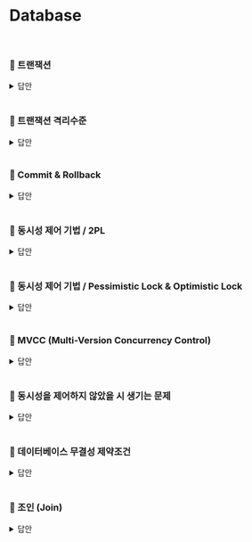 # Database
<br>

### 📌 트랜잭션

<details>
   <summary> 답안 </summary>
<br />

- 트랜잭션이란 데이터베이스 내의 최소 작업단위입니다. 트랜잭션은 ACID의 성질을 가지고 있으며, 이는 각 원자성, 일관성, 독립성, 지속성을 의미합니다. <br>
  - **원자성(Atomicity)** : 트랜잭션에 포함된 작업은 모두 수행되거나 모두 수행되지 않아야 하는 성질을 의미합니다.
  - **일관성(Consistency)** : 트랜잭션을 수행하기 전이나 후나 데이터베이스는 항상 일관된 상태를 유지하는 성질을 의미합니다.
  - **독립성(Isolation)** : 트랜잭션이 시작되면 다른 어떠한 작업도 끼어들 수 없다는 것을 의미합니다.
  - **지속성(Durability)** : 수행을 성공적으로 완료한 트랜잭션은 변경한 데이터를 영구히 저장해야 한다는 것을 의미합니다.

</details>
<br>

### 📌 트랜잭션 격리수준
<details>
   <summary> 답안 </summary>
<br />

- 트랜잭션 격리 수준(Isonlation Level)이란 **여러 트랜잭션이 동시에 처리될 때, 특정 트랜잭션이 다른 트랜잭션에서 변경하거나 조회하는 데이터를 볼 수 있게 허용할지
  여부를 결정하는 것입니다**. 트랜잭션의 격리 수준은 격리(고립) 수준이 높은 순서대로 `SERIALIZABLE`, `REPEATABLE READ`, `READ COMMITTED`, `READ UNCOMMITTED`가 존재합니다.
  - **[SERIALIZABLE]**
    - SERIALIZABLE은 이름 그대로 트랜잭션을 순차적으로 진행시킵니다. **여러 트랜잭션이 동일한 레코드에 동시에 접근할 수 없으므로**, 데이터 부정합 문제도 발생하지 않습니다.
      하지만 **트랜잭션이 순차적으로 처리되어야 하므로 동시 처리 성능이 매우 떨어집니다**. SERIALIZABLE은 가장 안전하지만, 가장 성능이 떨어지므로 극단적으로 안전한 작업이 필요한
      경우가 아니라면 사용하지 않는 것이 좋습니다.
  - **[REPEATABLE READ]**
    - REPEATABLE READ는 MySQL의 InnoDB에서 기본으로 사용하는 트랜잭션 격리 수준입니다. REPEATABLE READ는 **MVCC를 이용해 한 트랜잭션 내에서 동일한 결과를 보장하지만, 
      새로운 레코드가 추가되는 경우에 부정합이 생길 수 있습니다**. 이러한 부정합을 방지하기 위해 InnoDB는 갭락과 넥스트 키락을 활용합니다. 
  - **[READ COMMITTED]**
     - READ COMMITTED는 **커밋된 데이터만을 조회할 수 있는 격리 수준**입니다. 특정 트랜잭션에서 데이터가 변경되었으나, 아직 커밋되지 않은 상태라면 다른 트랜잭션에서는
       해당 데이터를 읽을 수 없고 커밋이 된 이후에야 변경된 데이터 값을 읽을 수 있습니다. 이러한 특성으로 **Phantom Read의 문제와 Non-Repeatable Read 문제가 발생할 수 있습니다**.
  - **[READ UNCOMMITTED]**
     - READ UNCOMMITTED는 **커밋되지 않은 데이터 조차도 접근할 수 있는 격리 수준**입니다. **데이터의 부정합 문제가 발생할 확률이 높지만, 성능은 가장 빠르다는 특징**이 있습니다.
       하여 데이터를 어림잡아 집계하는 등의 연산에 유용하게 사용됩니다.
</details>
<br>

### 📌 Commit & Rollback
<details>
   <summary> 답안 </summary>
<br />

- commit이란 한 트랜잭션 내의 모든 작업을 데이터베이스에 반영하는 작업이며, rollback이란 작업 중 문제가 발생되어
  트랜잭션의 처리과정에서 발생한 변경사항을 취소하는 명령어 입니다. 


</details>
<br>

### 📌 동시성 제어 기법 / 2PL
<details>
   <summary> 답안 </summary>
<br />

- 2-Phase-Lock(2단계 잠금 프로토콜)이란 트랜잭션 도중에 락을 걸어 동일한 데이터에 동시에 접근하려는 트랜잭션을 차단하여 직렬화를 보장하는 DBMS의 동시 제어 방법입니다.<br>
![image](https://github.com/pie2457/backend_tech_interview/assets/104147789/0b1df445-b8f6-4db7-a985-7d99edaed29c) <br>
  2PL은 각 트랜잭션이 두 단계로 락 획득 또는 해제 요청을 할 수 있습니다. <br>
  - Growing Phase : 이 단계에서는 오직 잠금을 획득할 수 있고, 해제할 수는 없습니다.
  - Shrinking Phase : 이 단계에서는 트랜잭션이 잠금을 해제할 수는 있지만, 새로운 잠금을 획득할 수는 없습니다.


</details>
<br>

### 📌 동시성 제어 기법 / Pessimistic Lock & Optimistic Lock
<details>
   <summary> 답안 </summary>
<br />

- **[Pessimistic Lock]**
   - 비관적 락은 2개 이상의 트랜잭션이 동시에 동일한 데이터에 접근할 것이라 가정하여 DB의 실제 데이터에 락을 걸어 데이터의 정합성을 맞추는 방식입니다. 비관적 락은 트랜잭션이 시작할 때 X-Lock 또는 S-Lock을 걸게 됩니다.
      - 배타 락 (Exclusive-Lock, X-Lock) : 배타 락은 엔티티에 접근하려는 모든 요청을 제어합니다. 하나의 요청이 자원을 얻으면 다른 요청은 대기 상태가 됩니다.
      - 공유 락 (Shared-Lock, S-Lock) : 공유 락은 업데이트 상황에서만 동시성 제어를 하고 있습니다. 조회만 하는 경우에는 락이 발생하지 않고 접근이 가능합니다.
- **[Optimisitic Lock]**
   - 낙관적 락은 2개 이상의 트랜잭션이 동시에 동일한 데이터에 접근하지 않을 것이라 가정하여 실제로 락을 사용하지는 않고 버전 정보를 이용해 데이터의 정합성을 맞추는 방식입니다.
     데이터에 접근할 때와 데이터를 변경하려 할 때 두 버전의 정보(ex. 접근할 때 : ver.1, 변경할 때 : ver.2)가 다르다면 rollback이 일어납니다.

</details>
<br>

### 📌 MVCC (Multi-Version Concurrency Control)

<details>
   <summary> 답안 </summary>
<br />

- MVCC는 원본의 데이터와 변경중인 데이터를 동시에 유지하는 방식으로 원본 데이터에 대한 Snapshot을 백업해 보관하여, 동시 접근을 허용하는 데이터베이스에서 동시성을 제어하기 위해 사용하는 방법 중 하나입니다. <br>
  새로운 사용자가 데이터에 접근하면 스냅샷을 읽고, 만약 변경이 취소되면 원본 스냅샷을 바탕으로 데이터를 복구하고, 변경이 완료되면 최종적으로 디스크에 반영하는 방식으로 동작합니다.<br>
  MVCC는 잠금을 필요로 하지 않기 때문에 일반적인 RDBMS보다 매우 빠르게 작동하지만, 하나의 데이터에 대한 여러 버전의 데이터를 허용하기 때문에 데이터 버전이 충돌을 일으킬 수 있습니다. <br>
  
  
</details>
<br>

### 📌 동시성을 제어하지 않았을 시 생기는 문제
<details>
   <summary> 답안 </summary>
<br />
   
   ### 1. 갱신 분실 (Lost Update)
   하나의 트랜잭션이 수행한 데이터 변경 연산이 저장되기 전에 다른 트랜잭션이 데이터를 가지고 가서 데이터를 변경하고 다시 저장하는 경우, 첫번째 트랜잭션이 수행한 연산이 무효가됩니다. 
<table>
   <tr>
      <th scope="col"> 시간 </td>
      <th scope="col"> 트랜잭션1 </td>
      <th scope="col"> 트랜잭션2 </td>
   </tr>
   <tr>
      <td> 1 </td>
      <td> select A </td>
      <td> </td>
   </tr>
   <tr>
      <td> 2 </td>
      <td>   </td>
      <td> select A </td>
   </tr>
   <tr>
      <td> 3 </td>
      <td> update A to b </td>
      <td> </td>
   </tr>
   <tr>
      <td> 4 </td>
      <td>   </td>
      <td> update A to c </td>
   </tr>
</table>
   1. 트랜잭션1에서 A 조회 (현재 A값은 a) <br>
   2. 트랜잭션2에서 A 조회 (현재 A값은 a) <br>
   3. 트랜잭션1에서 A -> b로 갱신 (현재 A값은 b) <br>
   4. 트랜잭션2에서 A -> c로 갱신 (현재 A값은 c) <br>
   -> 트랜잭션1의 갱신이 손실된다. 

   ### 2. 미완료 의존성 (Uncommited Dependency)
   한 트랜잭션이 수행 중 장애가 생겨 rollback 연산을 하기 전에 해당 트랜잭션이 갱신한 데이터를 다른 트랜잭션에서 이미 가져갔다면, 데이터베이스에 있는 데이터와 트랜잭션이 가지고 있는
   데이터가 다르게 되는 문제가 발생하게 됩니다. 
<table>
   <tr>
      <th scope="col"> 시간 </td>
      <th scope="col"> 트랜잭션1 </td>
      <th scope="col"> 트랜잭션2 </td>
   </tr>
   <tr>
      <td> 1 </td>
      <td> </td>
      <td> select A </td>
   </tr>
   <tr>
      <td> 2 </td>
      <td>   </td>
      <td> update A to b </td>
   </tr>
   <tr>
      <td> 3 </td>
      <td> select A </td>
      <td> </td>
   </tr>
   <tr>
      <td> 4 </td>
      <td>   </td>
      <td> rollback </td>
      <br>
   </tr>
</table>
   1. 트랜잭션2에서 A 조회 (현재 A값은 a) <br>
   2. 트랜잭션2에서 A -> b로 갱신 (현재 A값은 b) <br>
   3. 트랜잭션1에서 아직 완료되지 않은 갱신(비완료된 변화)을 조회 (현재 A값은 b) <br>
   4. 트랜잭션2에서 롤백 (현재 A값은 a) <br>
   -> 트랜잭션1에서는 아직 완료되지 않은 갱신(비완료된 변화)를 조회하게 된다. 

   ### 3. 모순성 (inconsistency)
   트랜잭션이 여러개의 데이터를 변경하는 연산을 할 때 동일하지 않은 시간에 각각의 데이터를 가지고오면 연산의 일관성이 사라져 모순이 생기게 됩니다. <br>
   데이터 x, y에 각 100이라는 숫자가 들어있다고 가정합니다.
<table>
   <tr>
      <th scope="col"> 시간 </td>
      <th scope="col"> 트랜잭션1 </td>
      <th scope="col"> 트랜잭션2 </td>
   </tr>
   <tr>
      <td> 1 </td>
      <td> select x </td>
      <td> </td>
   </tr>
   <tr>
      <td> 2 </td>
      <td> update x to value(100) + 20 </td>
      <td> </td>
   </tr>
   <tr>
      <td> 3 </td>
      <td> </td>
      <td> select x , y</td>
   </tr>
   <tr>
      <td> 4 </td>
      <td>   </td>
      <td> update x, y to value(x = 120, y = 100) * 2 </td>
   </tr>
   <tr>
      <td> 5 </td>
      <td> select y </td>
      <td> </td>
   </tr>
   <tr>
      <td> 6 </td>
      <td> update y to value(200) + 20 </td>
      <td> </td>
      <br>
   </tr>
</table>
   1. 트랜잭션1에서 x값 조회. <br>
   2. 트랜잭션1에서 x값을 x값 + 20으로 갱신. (x값=120, y값=100) <br>
   3. 트랜잭션2에서 x, y값 조회. <br>
   4. 트랜잭션2에서 x와 y값을 120, 100 * 2로 갱신 (x값=240, y값=200). <br>
   5. 트랜잭션1에서 y값 조회. <br>
   6. 트랜잭션1에서 y값을 y값 + 20으로 갱신. <br>
   -> 결과는 x값=240 y값=240이어야 하지만 데이터의 일관성이 없어 모순이 발생하게 됩니다.
   
### 4. 연쇄 복귀 (Cascading Rollback)
트랜잭션에 장애가 발생해서 rollback 연산을 하려면 해당 트랜잭션이 사용했던 데이터를 사용한 다른 트랜잭션들도 rollback을 수행해야 하는데 이미 그 트랜잭션이 완료되어 커밋이 됐는데도 rollback이 수행되어야 해서 문제가 발생하게 됩니다. <br>
데이터 x, y에 각 100이라는 숫자가 들어있다고 가정합니다.
<table>
   <tr>
      <th scope="col"> 시간 </td>
      <th scope="col"> 트랜잭션1 </td>
      <th scope="col"> 트랜잭션2 </td>
   </tr>
   <tr>
      <td> 1 </td>
      <td> select x </td>
      <td> </td>
   </tr>
   <tr>
      <td> 2 </td>
      <td> update x to value(100) + 20 </td>
      <td> </td>
   </tr>
   <tr>
      <td> 3 </td>
      <td> </td>
      <td> select x </td>
   </tr>
   <tr>
      <td> 4 </td>
      <td>   </td>
      <td> update x to value(x = 120) * 2 </td>
   </tr>
   <tr>
      <td> 5 </td>
      <td> select y </td>
      <td> </td>
   </tr>
   <tr>
      <td> 6 </td>
      <td> 장애로 인한 rollback</td>
      <td> 이미 완료되었지만 rollback 된다</td>
   </tr>
</table>
   1. 트랜잭션1에서 x값 조회. <br>
   2. 트랜잭션1에서 x값을 x값 + 20으로 갱신. (x값=120, y값=100) <br>
   3. 트랜잭션2에서 x값 조회. <br>
   4. 트랜잭션2에서 x와 120 *2 2로 갱신. (x값=240, y값=100). <br>
   5. 트랜잭션1에서 y값 조회. <br>
   6. 트랜잭션1에서 장애로 인한 rollback 발생 -> 트랜잭션2도 rollback. <br>
   -> 트랜잭션1에서 장애가 발생해 rollback이 되어 원래 DB 상태로 복구되어야 하는데 여기서 트랜잭션1이 건드린 데이터는 x, y입니다. rollback이 발생하였으니 데이터 x도 rollback이 수행되어야 하지만, 트랜잭션2 또한 x의 데이터로 연산 작업을 수행한 후 커밋으로 데이터를 저장합니다. 장애가 발생하여 x, y 데이터 모두 원래 상태로 복구되어야 하지만 
트랜잭션2가 이미 완료된 트랜잭션이기 때문에 rollback 연산을 할 수 없게 되어 문제가 발생합니다. 
   
</details>
<br>

### 📌 데이터베이스 무결성 제약조건

<details>
   <summary> 답안 </summary>
<br />

- 무결성 제약조건이란 데이터베이스의 정확성, 일관성을 보장하기 위해 저장, 삭제, 수정 등을 제약하기 위한 조건을 뜻합니다. 무결성 제약조건은 크게  <br>`도메인 무결성 제약조건`, `개체 무결성 제약조건`, `참조 무결성 제약조건`이 있습니다. <br>
  - 도메인 무결성 제약조건 : 각 속성의 값은 반드시 도메인에 지정된 값만을 가져야 한다는 조건입니다.
     - ex ) 성별의 속성은 `남` & `여`로만 이루어져야 합니다.  
  - 개체 무결성 제약조건 : 기본키로 정의한 속성은 항상 NULL값을 가질 수 없다는 규칙입니다.
     - ex ) 직원 명단을 관리하려할 때 `사번`이 기본키로 정의되어 있으면, `주소`나 `직책` 속성은 입력하지 않아도 `사번`은 반드시 값을 입력해야한다는 의미입니다. 
  - 참조 무결성 제약조건 : 관계 대응이 안되는 외래 키 값을 가질 수 없다는 규칙입니다.
     - ex ) 멤버 테이블이 팀 테이블을 외래 키로 가지고 있을 때, 멤버 테이블에서 팀 넘버라는 속성은 팀 테이블에서 가지고 있는 기본 키의 속성이 아니면 안된다는 의미입니다. <br>
            (팀 테이블은 1개의 팀만 가지고 있어 기본 키가 1로 설정 되어있는데 멤버 테이블에서 팀 넘버라는 속성이 2라고 되어있으면 안됨.)

</details>
<br>

### 📌 조인 (Join)
<details>
   <summary> 답안 </summary>
<br />
   
- 조인이란 두 개 이상의 테이블을 연결하여 하나의 결과를 만들어 내는 것을 의미하며, 이를 통해 데이터를 효율적으로 검색하고 처리하는데 도움을 줍니다. <br>
  ### 조인의 종류
  - InnerJoin : 두 테이블을 연결할 때 가장 많이 사용하는 것이 inner join입니다. 기준 테이블과 join한 테이블의 중복값을 보여줍니다. <br>
    <img src="https://hongong.hanbit.co.kr/wp-content/uploads/2021/11/%ED%98%BC%EC%9E%90-%EA%B3%B5%EB%B6%80%ED%95%98%EB%8A%94-SQL_INNER-JOIN.png" style="width: 30%; height: auto;"> 

  - Left Outer Join : 기준 테이블은 다 보여주고 join 테이블은 기준 테이블과 중복된 값을 보여줍니다. 기준 테이블과의 중복값이 없다면 Null로 표기됩니다. <br>
  - Right Outer Join : Left Outer Join 반대. <br>
   <img src="https://hongong.hanbit.co.kr/wp-content/uploads/2021/11/%ED%98%BC%EC%9E%90-%EA%B3%B5%EB%B6%80%ED%95%98%EB%8A%94-SQL_OUTER-JOIN.png" style="width: 30%; height: auto;"> 

[사진 출처] : https://hongong.hanbit.co.kr/sql-%EA%B8%B0%EB%B3%B8-%EB%AC%B8%EB%B2%95-joininner-outer-cross-self-join/
</details>
<br>
